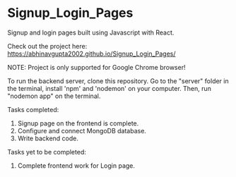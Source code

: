 # Signup_Login_Pages
Signup and login pages built using Javascript with React.

Check out the project here: https://abhinavgupta2002.github.io/Signup_Login_Pages/

NOTE: Project is only supported for Google Chrome browser!

To run the backend server, clone this repository. Go to the "server" folder in the terminal, install 'npm' and 'nodemon' on your computer. Then, run "nodemon app" on the terminal.


Tasks completed:

1. Signup page on the frontend is complete.
2. Configure and connect MongoDB database.
3. Write backend code.

Tasks yet to be completed:

1. Complete frontend work for Login page.
